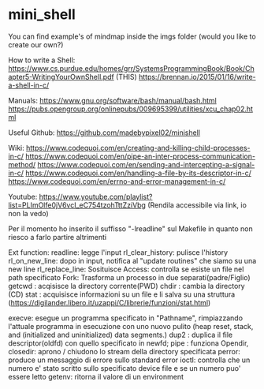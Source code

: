 # mini_shell

You can find example's of mindmap inside the imgs folder (would you like to create our own?)

How to write a Shell:
https://www.cs.purdue.edu/homes/grr/SystemsProgrammingBook/Book/Chapter5-WritingYourOwnShell.pdf (THIS)
https://brennan.io/2015/01/16/write-a-shell-in-c/

Manuals:
https://www.gnu.org/software/bash/manual/bash.html
https://pubs.opengroup.org/onlinepubs/009695399/utilities/xcu_chap02.html

Useful Github:
https://github.com/madebypixel02/minishell

Wiki:
https://www.codequoi.com/en/creating-and-killing-child-processes-in-c/
https://www.codequoi.com/en/pipe-an-inter-process-communication-method/
https://www.codequoi.com/en/sending-and-intercepting-a-signal-in-c/
https://www.codequoi.com/en/handling-a-file-by-its-descriptor-in-c/
https://www.codequoi.com/en/errno-and-error-management-in-c/

Youtube:
https://www.youtube.com/playlist?list=PLImOlfe0jV6vcI_eC754tzohTttZziVbg (Rendila accessibile via link, io non la vedo)

Per il momento ho inserito il suffisso "-lreadline" sul Makefile in quanto non riesco a farlo partire altrimenti

Ext function:
readline: legge l'input
rl_clear_history: pulisce l'history
rl_on_new_line: dopo in input, notifica al "update routines" che siamo su una new line
rl_replace_line: Sosituisce 
Access: controlla se esiste un file nel path specificato
Fork: Trasforma un processo in due separati(padre/Figlio)
getcwd : acqisisce la directory corrente(PWD)
chdir : cambia la directory (CD)
stat : acquisisce informazioni su un file e li salva su una struttura (https://digilander.libero.it/uzappi/C/librerie/funzioni/stat.html)

execve: esegue un programma specificato in "Pathname", rimpiazzando l'attuale programma in esecuzione con uno nuovo pulito (heap reset, stack, and (initialized and uninitialized) data segments.)
dup2 : duplica il file descriptor(oldfd) con quello specificato in newfd;
pipe : funziona
Opendir, closedir: aprono / chiudono lo stream della directory specificata
perror: produce un messaggio di errore sullo standard error
ioctl: controlla che un numero e' stato scritto sullo specificato device file e se un numero puo' essere letto
getenv: ritorna il valore di un environment
